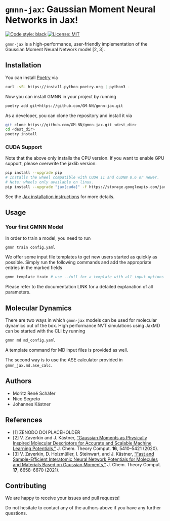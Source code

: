 # `gmnn-jax`: Gaussian Moment Neural Networks in Jax!
[![Code style: black](https://img.shields.io/badge/code%20style-black-000000.svg)](https://github.com/python/black)
[![License: MIT](https://img.shields.io/badge/License-MIT-yellow.svg)](https://opensource.org/licenses/MIT)

`gmnn-jax` is a high-performance, user-friendly implementation of the Gaussian Moment Neural Network model [2, 3].


## Installation

You can install [Poetry](https://python-poetry.org/) via

```bash
curl -sSL https://install.python-poetry.org | python3 -
```

Now you can install GMNN in your project by running

```bash
poetry add git+https://github.com/GM-NN/gmnn-jax.git
```

As a developer, you can clone the repository and install it via

```bash
git clone https://github.com/GM-NN/gmnn-jax.git <dest_dir>
cd <dest_dir>
poetry install
```

### CUDA Support
Note that the above only installs the CPU version.
If you want to enable GPU support, please overwrite the jaxlib version:

```bash
pip install --upgrade pip
# Installs the wheel compatible with CUDA 11 and cuDNN 8.6 or newer.
# Note: wheels only available on linux.
pip install --upgrade "jax[cuda]" -f https://storage.googleapis.com/jax-releases/jax_cuda_releases.html
```

See the [Jax installation instructions](https://github.com/google/jax#installation) for more details.



## Usage

### Your first GMNN Model

In order to train a model, you need to run

```python
gmnn train config.yaml
```

We offer some input file templates to get new users started as quickly as possible.
Simply run the following commands and add the appropriate entries in the marked fields

```python
gmnn template train # use --full for a template with all input options
```

Please refer to the documentation LINK for a detailed explanation of all parameters.

## Molecular Dynamics

There are two ways in which `gmnn-jax` models can be used for molecular dynamics out of the box.
High performance NVT simulations using JaxMD can be started with the CLI by running

```python
gmnn md md_config.yaml
```

A template command for MD input files is provided as well.

The second way is to use the ASE calculator provided in `gmnn_jax.md.ase_calc`.


## Authors
- Moritz René Schäfer
- Nico Segreto
- Johannes Kästner

## References
* [1] ZENODO DOI PLACEHOLDER
* [2] V. Zaverkin and J. Kästner, [“Gaussian Moments as Physically Inspired Molecular Descriptors for Accurate and Scalable Machine Learning Potentials,”](https://doi.org/10.1021/acs.jctc.0c00347) J. Chem. Theory Comput. **16**, 5410–5421 (2020).
* [3] V. Zaverkin, D. Holzmüller, I. Steinwart,  and J. Kästner, [“Fast and Sample-Efficient Interatomic Neural Network Potentials for Molecules and Materials Based on Gaussian Moments,”](https://pubs.acs.org/doi/10.1021/acs.jctc.1c00527) J. Chem. Theory Comput. **17**, 6658–6670 (2021).


## Contributing

We are happy to receive your issues and pull requests!

Do not hesitate to contact any of the authors above if you have any further questions.
